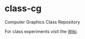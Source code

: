 # class-cg
Computer Graphics Class Repository

For class experiments visit the [Wiki](https://github.com/labepi/class-cg/wiki).
